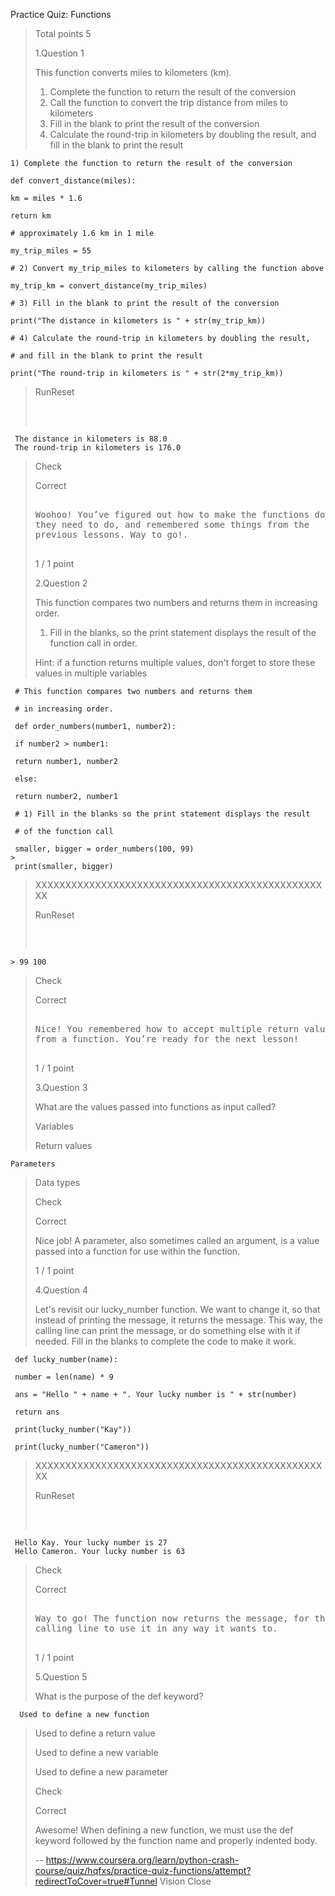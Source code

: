    Practice Quiz: Functions
> 
> Total points 5
> 
>  1.Question 1
> 
> This function converts miles to kilometers (km).
> 
> 1.  Complete the function to return the result of the conversion
> 2.  Call the function to convert the trip distance from miles to kilometers
> 3.  Fill in the blank to print the result of the conversion
> 4.  Calculate the round-trip in kilometers by doubling the result, and fill in the blank to print the result 
> 
>

    1) Complete the function to return the result of the conversion
     
    def convert_distance(miles):
     
    km = miles * 1.6
     
    return km
     
    # approximately 1.6 km in 1 mile
     
    my_trip_miles = 55
     
    # 2) Convert my_trip_miles to kilometers by calling the function above
     
    my_trip_km = convert_distance(my_trip_miles)
     
    # 3) Fill in the blank to print the result of the conversion
     
    print("The distance in kilometers is " + str(my_trip_km))
     
    # 4) Calculate the round-trip in kilometers by doubling the result,
     
    # and fill in the blank to print the result
     
    print("The round-trip in kilometers is " + str(2*my_trip_km))
     

> 
> RunReset
> 
> <pre class="rc-ConsoleOutput">
>

     The distance in kilometers is 88.0
     The round-trip in kilometers is 176.0
> 
> </pre>
> 
> Check
> 
> Correct
> 
> <pre>
> 
> Woohoo! You’ve figured out how to make the functions do what
> they need to do, and remembered some things from the
> previous lessons. Way to go!.
> 
> </pre>
> 
> 1 / 1 point
> 
>  2.Question 2
> 
> This function compares two numbers and returns them in increasing order.
> 
> 1.  Fill in the blanks, so the print statement displays the result of the function call in order.
> 
> Hint: if a function returns multiple values, don't forget to store these values in multiple variables 
> 
> 

     # This function compares two numbers and returns them
     
     # in increasing order.
     
     def order_numbers(number1, number2):
     
     if number2 > number1:
     
     return number1, number2
     
     else:
     
     return number2, number1
     
     # 1) Fill in the blanks so the print statement displays the result
     
     # of the function call
     
     smaller, bigger = order_numbers(100, 99)
    > 
     print(smaller, bigger)
> 
> XXXXXXXXXXXXXXXXXXXXXXXXXXXXXXXXXXXXXXXXXXXXXXXXXX
> 
> RunReset
> 
> <pre class="rc-ConsoleOutput">
>

    > 99 100
> 
> </pre>
> 
> Check
> 
> Correct
> 
> <pre>
> 
> Nice! You remembered how to accept multiple return values
> from a function. You’re ready for the next lesson!
> 
> </pre>
> 
> 1 / 1 point
> 
>  3.Question 3
> 
> What are the values passed into functions as input called? 
> 
>  Variables 
> 
>  Return values 
>

    Parameters 
> 
>  Data types 
> 
> Check
> 
> Correct
> 
> Nice job! A parameter, also sometimes called an argument, is a value passed into a function for use within the function.
> 
> 1 / 1 point
> 
>  4.Question 4
> 
> Let's revisit our lucky_number function. We want to change it, so that instead of printing the message, it returns the message. This way, the calling line can print the message, or do something else with it if needed. Fill in the blanks to complete the code to make it work. 
> 
> 

     def lucky_number(name):
     
     number = len(name) * 9
     
     ans = "Hello " + name + ". Your lucky number is " + str(number)
     
     return ans
     
     print(lucky_number("Kay"))
     
     print(lucky_number("Cameron"))
     
> XXXXXXXXXXXXXXXXXXXXXXXXXXXXXXXXXXXXXXXXXXXXXXXXXX
> 
> RunReset
> 
> <pre class="rc-ConsoleOutput">
>

     Hello Kay. Your lucky number is 27
     Hello Cameron. Your lucky number is 63
> 
> </pre>
> 
> Check
> 
> Correct
> 
> <pre>
> 
> Way to go! The function now returns the message, for the
> calling line to use it in any way it wants to.
> 
> </pre>
> 
> 1 / 1 point
> 
>  5.Question 5
> 
> What is the purpose of the def keyword? 
> 

      Used to define a new function 
> 
>  Used to define a return value 
> 
>  Used to define a new variable 
> 
>  Used to define a new parameter 
> 
> Check
> 
> Correct
> 
> Awesome! When defining a new function, we must use the def keyword followed by the function name and properly indented body.
>
> -- https://www.coursera.org/learn/python-crash-course/quiz/hqfxs/practice-quiz-functions/attempt?redirectToCover=true#Tunnel Vision Close
